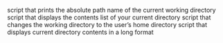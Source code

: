 script that prints the absolute path name of the current working directory
script that displays the contents list of your current directory
script that changes the working directory to the user’s home directory
script that displays current directory contents in a long format
